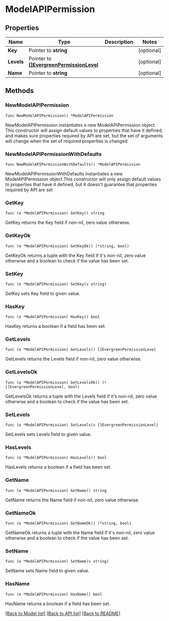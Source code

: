 # ModelAPIPermission

## Properties

Name | Type | Description | Notes
------------ | ------------- | ------------- | -------------
**Key** | Pointer to **string** |  | [optional] 
**Levels** | Pointer to [**[]EvergreenPermissionLevel**](EvergreenPermissionLevel.md) |  | [optional] 
**Name** | Pointer to **string** |  | [optional] 

## Methods

### NewModelAPIPermission

`func NewModelAPIPermission() *ModelAPIPermission`

NewModelAPIPermission instantiates a new ModelAPIPermission object
This constructor will assign default values to properties that have it defined,
and makes sure properties required by API are set, but the set of arguments
will change when the set of required properties is changed

### NewModelAPIPermissionWithDefaults

`func NewModelAPIPermissionWithDefaults() *ModelAPIPermission`

NewModelAPIPermissionWithDefaults instantiates a new ModelAPIPermission object
This constructor will only assign default values to properties that have it defined,
but it doesn't guarantee that properties required by API are set

### GetKey

`func (o *ModelAPIPermission) GetKey() string`

GetKey returns the Key field if non-nil, zero value otherwise.

### GetKeyOk

`func (o *ModelAPIPermission) GetKeyOk() (*string, bool)`

GetKeyOk returns a tuple with the Key field if it's non-nil, zero value otherwise
and a boolean to check if the value has been set.

### SetKey

`func (o *ModelAPIPermission) SetKey(v string)`

SetKey sets Key field to given value.

### HasKey

`func (o *ModelAPIPermission) HasKey() bool`

HasKey returns a boolean if a field has been set.

### GetLevels

`func (o *ModelAPIPermission) GetLevels() []EvergreenPermissionLevel`

GetLevels returns the Levels field if non-nil, zero value otherwise.

### GetLevelsOk

`func (o *ModelAPIPermission) GetLevelsOk() (*[]EvergreenPermissionLevel, bool)`

GetLevelsOk returns a tuple with the Levels field if it's non-nil, zero value otherwise
and a boolean to check if the value has been set.

### SetLevels

`func (o *ModelAPIPermission) SetLevels(v []EvergreenPermissionLevel)`

SetLevels sets Levels field to given value.

### HasLevels

`func (o *ModelAPIPermission) HasLevels() bool`

HasLevels returns a boolean if a field has been set.

### GetName

`func (o *ModelAPIPermission) GetName() string`

GetName returns the Name field if non-nil, zero value otherwise.

### GetNameOk

`func (o *ModelAPIPermission) GetNameOk() (*string, bool)`

GetNameOk returns a tuple with the Name field if it's non-nil, zero value otherwise
and a boolean to check if the value has been set.

### SetName

`func (o *ModelAPIPermission) SetName(v string)`

SetName sets Name field to given value.

### HasName

`func (o *ModelAPIPermission) HasName() bool`

HasName returns a boolean if a field has been set.


[[Back to Model list]](../README.md#documentation-for-models) [[Back to API list]](../README.md#documentation-for-api-endpoints) [[Back to README]](../README.md)


